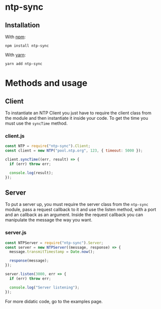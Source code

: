 # ntp-sync

## Installation

With [npm](https://npmjs.com):

    npm install ntp-sync

With [yarn](https://yarnpkg.com):

    yarn add ntp-sync

# Methods and usage

## Client

To instantiate an NTP Client you just have to require the client class from the module and then instantiate it inside your code. To get the time you must use the `syncTime` method.

### client.js

```javascript
const NTP = require("ntp-sync").Client;
const client = new NTP("pool.ntp.org", 123, { timeout: 5000 });

client.syncTime((err, result) => {
  if (err) throw err;

  console.log(result);
});
```

## Server

To put a server up, you must require the server class from the `ntp-sync` module, pass a request callback to it and use the listen method, with a port and an callback as an argument. Inside the request callback you can manipulate the message the way you want.

### server.js

```javascript
const NTPServer = require("ntp-sync").Server;
const server = new NTPServer((message, response) => {
  message.transmitTimestamp = Date.now();

  response(message);
});

server.listen(3000, err => {
  if (err) throw err;

  console.log("Server listening");
});
```

For more didatic code, go to the examples page.
